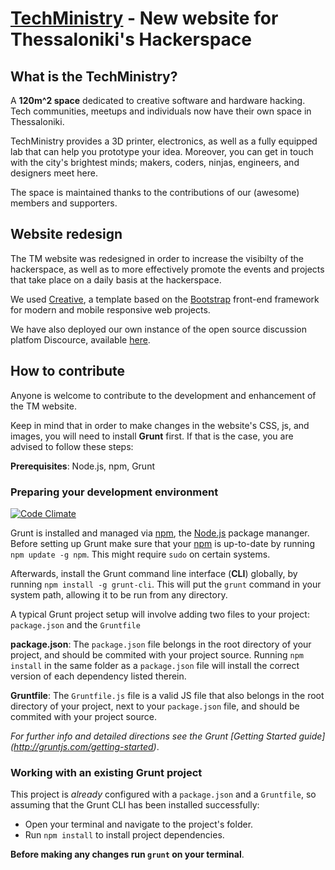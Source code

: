# [TechMinistry](http://www.techministry.rocks/) - New website for Thessaloniki's Hackerspace

## What is the TechMinistry?

A **120m^2 space** dedicated to creative software and hardware hacking. Tech communities, meetups and individuals now have their own space in Thessaloniki.

TechMinistry provides a 3D printer, electronics, as well as a fully equipped lab that can help you prototype your idea.
Moreover, you can get in touch with the city's brightest minds; makers, coders, ninjas, engineers, and designers meet here.

The space is maintained thanks to the contributions of our (awesome) members and supporters.

## Website redesign

The TM website was redesigned in order to increase the visibilty of the hackerspace, as well as to more effectively promote the events and projects that take place on a daily basis at the hackerspace. 

We used [Creative](http://ironsummitmedia.github.io/startbootstrap-creative/), a template based on the [Bootstrap](http://getbootstrap.com/) front-end framework for modern and mobile responsive web projects.

We have also deployed our own instance of the open source discussion platfom Discource, available [here](http://discourse.techministry.rocks/).

## How to contribute

Anyone is welcome to contribute to the development and enhancement of the TM website.

Keep in mind that in order to make changes in the website's CSS, js, and images, you will need to install **Grunt** first. If that is the case, you are advised to follow these steps: 

**Prerequisites**: Node.js, npm, Grunt

### Preparing your development environment

[![Code Climate](https://codeclimate.com/github/techministry/new_website/badges/gpa.svg)](https://codeclimate.com/github/techministry/new_website)

Grunt is installed and managed via [npm](https://www.npmjs.com/), the [Node.js](https://nodejs.org/en/) package mananger. 
Before setting up Grunt make sure that your [npm](https://www.npmjs.com/) is up-to-date by running `npm update -g npm`. Τhis might require `sudo` on certain systems.

Afterwards, install the Grunt command line interface (**CLI**) globally, by running `npm install -g grunt-cli`.
This will put the `grunt` command in your system path, allowing it to be run from any directory.

A typical Grunt project setup will involve adding two files to your project: `package.json` and the `Gruntfile`

**package.json**: The `package.json` file belongs in the root directory of your project, and should be commited with your project source. Running `npm install` in the same folder as a `package.json` file will install the correct version of each dependency listed therein.

**Gruntfile**: The `Gruntfile.js` file is a valid JS file that also belongs in the root directory of your project, next to your `package.json` file, and should be commited with your project source.

*For further info and detailed directions see the Grunt [Getting Started guide] (http://gruntjs.com/getting-started)*.

### Working with an existing Grunt project

This project is *already* configured with a `package.json` and a `Gruntfile`, so assuming that the Grunt CLI has been installed successfully:

* Open your terminal and navigate to the project's folder.
* Run `npm install` to install project dependencies.
 
**Before making any changes run `grunt` on your terminal**.


